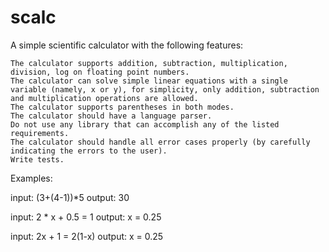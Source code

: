 # scalc

A simple scientific calculator with the following features:

    The calculator supports addition, subtraction, multiplication, division, log on floating point numbers.
    The calculator can solve simple linear equations with a single variable (namely, x or y), for simplicity, only addition, subtraction and multiplication operations are allowed.
    The calculator supports parentheses in both modes.
    The calculator should have a language parser.
    Do not use any library that can accomplish any of the listed requirements.
    The calculator should handle all error cases properly (by carefully indicating the errors to the user).
    Write tests.

Examples:

input: (3+(4-1))*5
output: 30

input: 2 * x + 0.5 = 1
output: x = 0.25

input: 2x + 1 = 2(1-x)
output: x = 0.25

